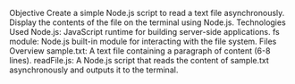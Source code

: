 Objective
Create a simple Node.js script to read a text file asynchronously.
Display the contents of the file on the terminal using Node.js.
Technologies Used
Node.js: JavaScript runtime for building server-side applications.
fs module: Node.js built-in module for interacting with the file system.
Files Overview
sample.txt: A text file containing a paragraph of content (6-8 lines).
readFile.js: A Node.js script that reads the content of sample.txt asynchronously and outputs it to the terminal.
